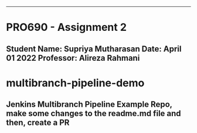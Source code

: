 ------------------------------------------------------------------------------------------
# PRO690 - Assignment 2
Student Name: Supriya Mutharasan
Date: April 01 2022
Professor:  Alireza Rahmani
------------------------------------------------------------------------------------------
# multibranch-pipeline-demo
Jenkins Multibranch Pipeline Example Repo, make some changes to the readme.md file and then, create a PR
------------------------------------------------------------------------------------------
